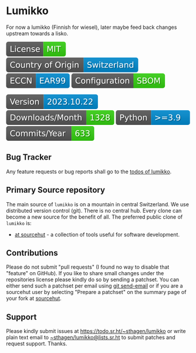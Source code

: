 # Lumikko

For now a lumikko (Finnish for wiesel), later maybe feed back changes upstream towards a lisko.

[![license](badges/license-spdx-mit.svg)](https://git.sr.ht/~sthagen/lumikko/tree/default/item/LICENSE)
[![Country of Origin](badges/country-of-origin-name-switzerland-neutral.svg)](https://git.sr.ht/~sthagen/lumikko/tree/default/item/COUNTRY-OF-ORIGIN)
[![Export Classification Control Number (ECCN)](badges/export-control-classification-number_eccn-ear99-neutral.svg)](https://git.sr.ht/~sthagen/lumikko/tree/default/item/EXPORT-CONTROL-CLASSIFICATION-NUMBER)
[![Configuration](badges/configuration-sbom.svg)](third-party/index.html)

[![Version](badges/latest-release.svg)](https://pypi.python.org/pypi/lumikko/)
[![Downloads](badges/downloads-per-month.svg)](https://pepy.tech/project/lumikko)
[![Python](badges/python-versions.svg)](https://pypi.python.org/pypi/lumikko/)
[![Maintenance Status](badges/commits-per-year.svg)](https://git.sr.ht/~sthagen/lumikko/log)

## Bug Tracker

Any feature requests or bug reports shall go to the [todos of lumikko](https://todo.sr.ht/~sthagen/lumikko).

## Primary Source repository

The main source of `lumikko` is on a mountain in central Switzerland.
We use distributed version control (git).
There is no central hub.
Every clone can become a new source for the benefit of all.
The preferred public clone of `lumikko` is:

* [at sourcehut](https://git.sr.ht/~sthagen/lumikko) - a collection of tools useful for software development.

## Contributions

Please do not submit "pull requests" (I found no way to disable that "feature" on GitHub).
If you like to share small changes under the repositories license please kindly do so by sending a patchset.
You can either send such a patchset per email using [git send-email](https://git-send-email.io) or 
if you are a sourcehut user by selecting "Prepare a patchset" on the summary page of your fork at [sourcehut](https://git.sr.ht/).

## Support

Please kindly submit issues at <https://todo.sr.ht/~sthagen/lumikko> or write plain text email to <~sthagen/lumikko@lists.sr.ht> to submit patches and request support. Thanks.
